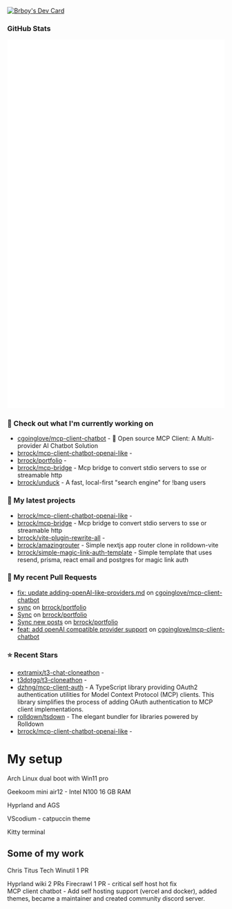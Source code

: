 <a href="https://app.daily.dev/brboy"><img src="https://api.daily.dev/devcards/v2/4Od30842NXiIC3it6dfHG.png?r=60c&type=default" width="356" alt="Brboy's Dev Card"/></a>
### GitHub Stats

<p align="left"><img src="https://raw.githubusercontent.com/brrock/brrock/main/github-metrics.svg" /></p>

### 👷 Check out what I'm currently working on

- [cgoinglove/mcp-client-chatbot](https://github.com/cgoinglove/mcp-client-chatbot) - 🚀 Open source MCP Client: A Multi-provider AI Chatbot Solution
- [brrock/mcp-client-chatbot-openai-like](https://github.com/brrock/mcp-client-chatbot-openai-like) - 
- [brrock/portfolio](https://github.com/brrock/portfolio) - 
- [brrock/mcp-bridge](https://github.com/brrock/mcp-bridge) - Mcp bridge to convert stdio servers to sse or streamable http
- [brrock/unduck](https://github.com/brrock/unduck) - A fast, local-first &#34;search engine&#34; for !bang users
### 🌱 My latest projects

- [brrock/mcp-client-chatbot-openai-like](https://github.com/brrock/mcp-client-chatbot-openai-like) - 
- [brrock/mcp-bridge](https://github.com/brrock/mcp-bridge) - Mcp bridge to convert stdio servers to sse or streamable http
- [brrock/vite-plugin-rewrite-all](https://github.com/brrock/vite-plugin-rewrite-all) - 
- [brrock/amazingrouter](https://github.com/brrock/amazingrouter) - Simple nextjs app router clone in rolldown-vite 
- [brrock/simple-magic-link-auth-template](https://github.com/brrock/simple-magic-link-auth-template) - Simple template that uses resend, prisma, react email and postgres for magic link auth
### 🔨 My recent Pull Requests

- [fix: update adding-openAI-like-providers.md](https://github.com/cgoinglove/mcp-client-chatbot/pull/101) on [cgoinglove/mcp-client-chatbot](https://github.com/cgoinglove/mcp-client-chatbot)
- [sync](https://github.com/brrock/portfolio/pull/3) on [brrock/portfolio](https://github.com/brrock/portfolio)
- [Sync](https://github.com/brrock/portfolio/pull/2) on [brrock/portfolio](https://github.com/brrock/portfolio)
- [Sync new posts](https://github.com/brrock/portfolio/pull/1) on [brrock/portfolio](https://github.com/brrock/portfolio)
- [feat: add openAI compatible provider support](https://github.com/cgoinglove/mcp-client-chatbot/pull/92) on [cgoinglove/mcp-client-chatbot](https://github.com/cgoinglove/mcp-client-chatbot)
### ⭐ Recent Stars

- [extramix/t3-chat-cloneathon](https://github.com/extramix/t3-chat-cloneathon) - 
- [t3dotgg/t3-cloneathon](https://github.com/t3dotgg/t3-cloneathon) - 
- [dzhng/mcp-client-auth](https://github.com/dzhng/mcp-client-auth) - A TypeScript library providing OAuth2 authentication utilities for Model Context Protocol (MCP) clients. This library simplifies the process of adding OAuth authentication to MCP client implementations.
- [rolldown/tsdown](https://github.com/rolldown/tsdown) - The elegant bundler for libraries powered by Rolldown
- [brrock/mcp-client-chatbot-openai-like](https://github.com/brrock/mcp-client-chatbot-openai-like) - 
# My setup

Arch Linux dual boot with Win11 pro

Geekoom mini air12 - Intel N100 16 GB RAM

Hyprland and AGS 

VScodium - catpuccin theme

Kitty terminal

## Some of my work

Chris Titus Tech Winutil 1 PR

Hyprland wiki 2 PRs
Firecrawl 1 PR - critical self host hot fix <br/>
MCP client chatbot - Add self hosting support (vercel and docker), added themes, became a maintainer and created community discord server.